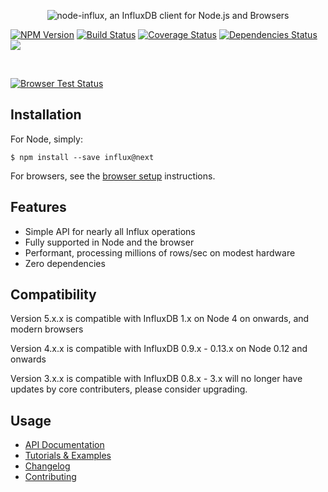 <p align="center">
  <img src="https://raw.github.com/node-influx/node-influx/master/logo.png?v3" alt="node-influx, an InfluxDB client for Node.js and Browsers">

  <br>

  <a href="https://www.npmjs.org/package/influx"><img src="http://img.shields.io/npm/v/influx.svg" alt="NPM Version"></a>
  <a href="https://travis-ci.org/node-influx/node-influx"><img src="http://img.shields.io/travis/node-influx/node-influx/master.svg" alt="Build Status"></a>
  <a href="https://coveralls.io/github/node-influx/node-influx?branch=master"><img src="https://coveralls.io/repos/github/node-influx/node-influx/badge.svg?branch=master" alt="Coverage Status"></a>
  <a href="https://david-dm.org/node-influx/node-influx"><img src="https://david-dm.org/node-influx/node-influx/status.svg" alt="Dependencies Status"></a>
  <a href="https://gitter.im/node-influx/node-influx?utm_source=badge&utm_medium=badge&utm_campaign=pr-badge"><img src="https://badges.gitter.im/node-influx/node-influx.svg"></a>

  <br>


  <a href="https://saucelabs.com/u/influx"><img src="https://saucelabs.com/browser-matrix/influx.svg" alt="Browser Test Status"></a>
</p>

## Installation

For Node, simply:

    $ npm install --save influx@next

For browsers, see the [browser setup](https://node-influx.github.io/manual/usage.html#browser-setup) instructions.

## Features

 * Simple API for nearly all Influx operations
 * Fully supported in Node and the browser
 * Performant, processing millions of rows/sec on modest hardware
 * Zero dependencies

## Compatibility

Version 5.x.x is compatible with InfluxDB 1.x on Node 4 on onwards, and modern browsers

Version 4.x.x is compatible with InfluxDB 0.9.x - 0.13.x on Node 0.12 and onwards

Version 3.x.x is compatible with InfluxDB 0.8.x - 3.x will no longer have updates by core contributers, please consider upgrading.

## Usage

 * [API Documentation](https://node-influx.github.io/class/src/index.js~InfluxDB.html)
 * [Tutorials & Examples](https://node-influx.github.io/manual/tutorial.html)
 * [Changelog](https://node-influx.github.io/manual/changelog.html)
 * [Contributing](https://node-influx.github.io/manual/changelog.html)
